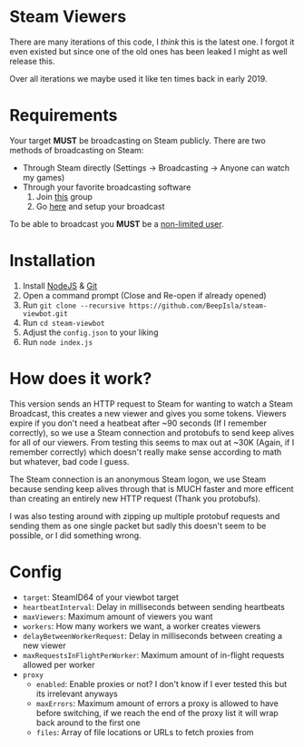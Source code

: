 # Steam Viewers

There are many iterations of this code, I *think* this is the latest one. I forgot it even existed but since one of the old ones has been leaked I might as well release this.

Over all iterations we maybe used it like ten times back in early 2019.

# Requirements

Your target **MUST** be broadcasting on Steam publicly. There are two methods of broadcasting on Steam:

- Through Steam directly (Settings -> Broadcasting -> Anyone can watch my games)
- Through your favorite broadcasting software
  1. Join [this](https://steamcommunity.com/groups/storebroadcastbeta) group
  2. Go [here](https://steamcommunity.com/broadcast/upload) and setup your broadcast

To be able to broadcast you **MUST** be a [non-limited user](https://support.steampowered.com/kb_article.php?ref=3330-IAGK-7663).

# Installation

1. Install [NodeJS](https://nodejs.org/) & [Git](https://git-scm.com/downloads)
2. Open a command prompt (Close and Re-open if already opened)
3. Run `git clone --recursive https://github.com/BeepIsla/steam-viewbot.git`
4. Run `cd steam-viewbot`
5. Adjust the `config.json` to your liking
6. Run `node index.js`

# How does it work?

This version sends an HTTP request to Steam for wanting to watch a Steam Broadcast, this creates a new viewer and gives you some tokens. Viewers expire if you don't need a heatbeat after ~90 seconds (If I remember correctly), so we use a Steam connection and protobufs to send keep alives for all of our viewers. From testing this seems to max out at ~30K (Again, if I remember correctly) which doesn't really make sense according to math but whatever, bad code I guess.

The Steam connection is an anonymous Steam logon, we use Steam because sending keep alives through that is MUCH faster and more efficent than creating an entirely new HTTP request (Thank you protobufs).

I was also testing around with zipping up multiple protobuf requests and sending them as one single packet but sadly this doesn't seem to be possible, or I did something wrong.

# Config

- `target`: SteamID64 of your viewbot target
- `heartbeatInterval`: Delay in milliseconds between sending heartbeats
- `maxViewers`: Maximum amount of viewers you want
- `workers`: How many workers we want, a worker creates viewers
- `delayBetweenWorkerRequest`: Delay in milliseconds between creating a new viewer
- `maxRequestsInFlightPerWorker`: Maximum amount of in-flight requests allowed per worker
- `proxy`
  - `enabled`: Enable proxies or not? I don't know if I ever tested this but its irrelevant anyways
  - `maxErrors`: Maximum amount of errors a proxy is allowed to have before switching, if we reach the end of the proxy list it will wrap back around to the first one
  - `files`: Array of file locations or URLs to fetch proxies from
